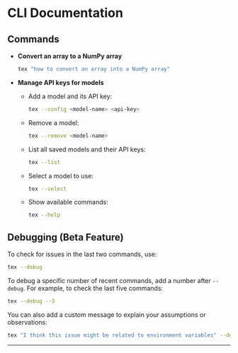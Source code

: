 # **CLI Documentation**

## **Commands**

- **Convert an array to a NumPy array**
  ```bash
  tex "how to convert an array into a NumPy array"
  ```

- **Manage API keys for models**
  - Add a model and its API key:
    ```bash
    tex --config <model-name> <api-key>
    ```
  - Remove a model:
    ```bash
    tex --remove <model-name>
    ```
  - List all saved models and their API keys:
    ```bash
    tex --list
    ```
  - Select a model to use:
    ```bash
    tex --select
    ```
  - Show available commands:
    ```bash
    tex --help
    ```

## **Debugging (Beta Feature)**

To check for issues in the last two commands, use:
```bash
tex --debug
```

To debug a specific number of recent commands, add a number after `--debug`. For example, to check the last five commands:
```bash
tex --debug --5
```

You can also add a custom message to explain your assumptions or observations:
```bash
tex "I think this issue might be related to environment variables" --debug
```

---
